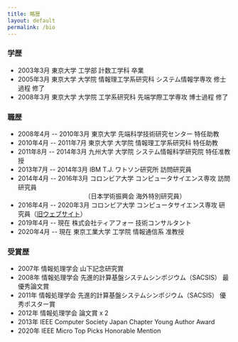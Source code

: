```yaml
---
title: 略歴
layout: default
permalink: /bio
---
```


### 学歴
- 2003年3月 東京大学 工学部 計数工学科 卒業
- 2005年3月 東京大学 大学院 情報理工学系研究科 システム情報学専攻 修士過程 修了
- 2008年3月 東京大学 大学院 工学系研究科 先端学際工学専攻 博士過程 修了

### 職歴
- 2008年4月 -- 2010年3月 東京大学 先端科学技術研究センター 特任助教
- 2010年4月 -- 2011年7月 東京大学 大学院 情報理工学系研究科 特任助教
- 2011年8月 -- 2014年3月 九州大学 大学院 システム情報科学研究院 特任准教授
- 2013年7月 -- 2014年3月 IBM T.J. ワトソン研究所 訪問研究員
- 2014年4月 -- 2016年3月 コロンビア大学 コンピュータサイエンス専攻 訪問研究員  
&nbsp;&nbsp;&nbsp;&nbsp;&nbsp;&nbsp;&nbsp;&nbsp;&nbsp;&nbsp;&nbsp;&nbsp;&nbsp;&nbsp;&nbsp;&nbsp;&nbsp;&nbsp;&nbsp;&nbsp;&nbsp;&nbsp;&nbsp;&nbsp;&nbsp;&nbsp;&nbsp;&nbsp;&nbsp;&nbsp;&nbsp;&nbsp;&nbsp;&nbsp;&nbsp;&nbsp;&nbsp;&nbsp;（日本学術振興会 海外特別研究員）
- 2016年4月 -- 2020年3月 コロンビア大学 コンピュータサイエンス専攻 研究員（[旧ウェブサイト](https://sites.google.com/site/hrshssk/)）
- 2019年4月 -- 現在 株式会社ティアフォー 技術コンサルタント
- 2020年4月 -- 現在 東京工業大学 工学院 情報通信系 准教授

### 受賞歴
- 2007年 情報処理学会 山下記念研究賞
- 2008年 情報処理学会 先進的計算基盤システムシンポジウム（SACSIS） 最優秀論文賞
- 2011年 情報処理学会 先進的計算基盤システムシンポジウム（SACSIS） 優秀ポスター賞
- 2012年 情報処理学会 論文賞 x 2
- 2013年 IEEE Computer Society Japan Chapter Young Author Award
- 2020年 IEEE Micro Top Picks Honorable Mention

